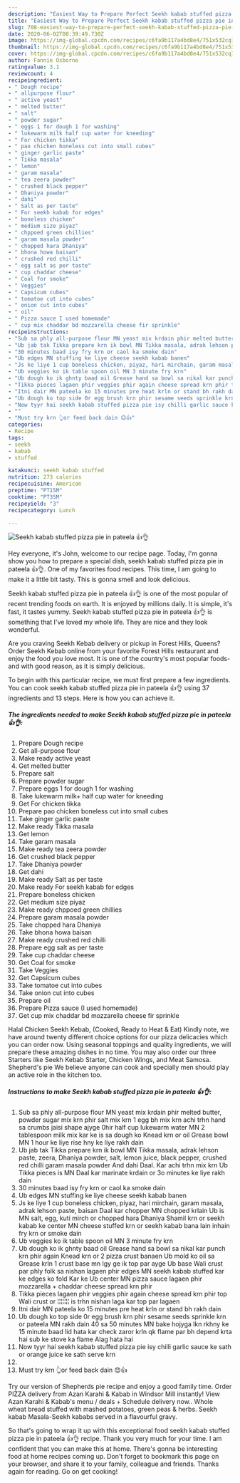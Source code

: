 ```yaml
---
description: "Easiest Way to Prepare Perfect Seekh kabab stuffed pizza pie in pateela 👍👌"
title: "Easiest Way to Prepare Perfect Seekh kabab stuffed pizza pie in pateela 👍👌"
slug: 708-easiest-way-to-prepare-perfect-seekh-kabab-stuffed-pizza-pie-in-pateela
date: 2020-06-02T08:39:49.730Z
image: https://img-global.cpcdn.com/recipes/c6fa9b117a4bd8e4/751x532cq70/seekh-kabab-stuffed-pizza-pie-in-pateela-👍👌-recipe-main-photo.jpg
thumbnail: https://img-global.cpcdn.com/recipes/c6fa9b117a4bd8e4/751x532cq70/seekh-kabab-stuffed-pizza-pie-in-pateela-👍👌-recipe-main-photo.jpg
cover: https://img-global.cpcdn.com/recipes/c6fa9b117a4bd8e4/751x532cq70/seekh-kabab-stuffed-pizza-pie-in-pateela-👍👌-recipe-main-photo.jpg
author: Fannie Osborne
ratingvalue: 3.1
reviewcount: 4
recipeingredient:
- " Dough recipe"
- " allpurpose flour"
- " active yeast"
- " melted butter"
- " salt"
- " powder sugar"
- " eggs 1 for dough 1 for washing"
- " lukewarm milk half cup water for kneeding"
- " For chicken tikka"
- " pao chicken boneless cut into small cubes"
- " ginger garlic paste"
- " Tikka masala"
- " lemon"
- " garam masala"
- " tea zeera powder"
- " crushed black pepper"
- " Dhaniya powder"
- " dahi"
- " Salt as per taste"
- " For seekh kabab for edges"
- " boneless chicken"
- " medium size piyaz"
- " chppoed green chillies"
- " garam masala powder"
- " chopped hara Dhaniya"
- " bhona howa baisan"
- " crushed red chilli"
- " egg salt as per taste"
- " cup chaddar cheese"
- " Coal for smoke"
- " Veggies"
- " Capsicum cubes"
- " tomatoe cut into cubes"
- " onion cut into cubes"
- " oil"
- " Pizza sauce I used homemade"
- " cup mix chaddar bd mozzarella cheese fir sprinkle"
recipeinstructions:
- "Sub sa phly all-purpose flour MN yeast mix krdain phir melted butter, powder sugar mix krn phir salt mix krn 1 egg bh mix krn achi trhn hand sa crumbs jaisi shape ajyge 0hir half cup lukewarm water MN 2 tablespoon milk mix kar ke is sa dough ko Knead krn or oil Grease bowl MN 1 hour ke liye rise hny ke liye rakh dain"
- "Ub jab tak Tikka prepare krn ik bowl MN Tikka masala, adrak lehson paste, zeera, Dhaniya powder, salt, lemon juice, black pepper, crushed red chilli garam masala powder And dahi Daal. Kar achi trhn mix krn Ub Tikka pieces is MN Daal kar marinate krdain or 3o minutes ke liye rakh dain"
- "30 minutes baad isy fry krn or caol ka smoke dain"
- "Ub edges MN stuffing ke liye cheese seekh kabab banen"
- "Js ke liye 1 cup boneless chicken, piyaz, hari mirchain, garam masala, adrak lehson paste, baisan Daal kar chopper MN chopped krlain Ub is MN salt, egg, kuti mirch or chopped hara Dhaniya Shamil krn or seekh kabab ke center MN cheese stuffed krn or seekh kabab bana lain inhain fry krn or smoke dain"
- "Ub veggies ko ik table spoon oil MN 3 minute fry krn"
- "Ub dough ko ik ghnty baad oil Grease hand sa bowl sa nikal kar punch krn phir again Knead krn or 2 pizza crust banaen Ub mold ko oil sa Grease krln 1 crust base mn lgy ge ik top par ayge Ub base Wali crust par phly folk sa nishan lagaen phir edges MN seekh kabab stuffed kar ke edges ko fold Kar ke Ub center MN pizza sauce lagaen phir mozzarella + chaddar cheese spread krn phir"
- "Tikka pieces lagaen phir veggies phir again cheese spread krn phir top Wali crust or ¦¦¦¦¦¦¦ is trhn nishan laga kar top par lagaen"
- "Itni dair MN pateela ko 15 minutes pre heat krln or stand bh rakh dain"
- "Ub dough ko top side 0r egg brush krn phir sesame seeds sprinkle krn or pateela MN rakh dain 40 sa 50 minutes MN bake hojyga lkn rkhny ke 15 minute baad lid hata kar check zaror krln qk flame par bh depend krta hai sub ke stove ka flame Alag hata hai"
- "Now tyyr hai seekh kabab stuffed pizza pie isy chilli garlic sauce ke sath or orange juice ke sath serve krn"
- ""
- "Must try krn 👆or feed back dain 😊👍"
categories:
- Recipe
tags:
- seekh
- kabab
- stuffed

katakunci: seekh kabab stuffed 
nutrition: 273 calories
recipecuisine: American
preptime: "PT15M"
cooktime: "PT35M"
recipeyield: "3"
recipecategory: Lunch

---
```



![Seekh kabab stuffed pizza pie in pateela 👍👌](https://img-global.cpcdn.com/recipes/c6fa9b117a4bd8e4/751x532cq70/seekh-kabab-stuffed-pizza-pie-in-pateela-👍👌-recipe-main-photo.jpg)

Hey everyone, it's John, welcome to our recipe page. Today, I'm gonna show you how to prepare a special dish, seekh kabab stuffed pizza pie in pateela 👍👌. One of my favorites food recipes. This time, I am going to make it a little bit tasty. This is gonna smell and look delicious.

Seekh kabab stuffed pizza pie in pateela 👍👌 is one of the most popular of recent trending foods on earth. It is enjoyed by millions daily. It is simple, it's fast, it tastes yummy. Seekh kabab stuffed pizza pie in pateela 👍👌 is something that I've loved my whole life. They are nice and they look wonderful.

Are you craving Seekh Kebab delivery or pickup in Forest Hills, Queens? Order Seekh Kebab online from your favorite Forest Hills restaurant and enjoy the food you love most. It is one of the country&#39;s most popular foods- and with good reason, as it is simply delicious.


To begin with this particular recipe, we must first prepare a few ingredients. You can cook seekh kabab stuffed pizza pie in pateela 👍👌 using 37 ingredients and 13 steps. Here is how you can achieve it.

<!--inarticleads1-->

##### The ingredients needed to make Seekh kabab stuffed pizza pie in pateela 👍👌:

1. Prepare  Dough recipe
1. Get  all-purpose flour
1. Make ready  active yeast
1. Get  melted butter
1. Prepare  salt
1. Prepare  powder sugar
1. Prepare  eggs 1 for dough 1 for washing
1. Take  lukewarm milk+ half cup water for kneeding
1. Get  For chicken tikka
1. Prepare  pao chicken boneless cut into small cubes
1. Take  ginger garlic paste
1. Make ready  Tikka masala
1. Get  lemon
1. Take  garam masala
1. Make ready  tea zeera powder
1. Get  crushed black pepper
1. Take  Dhaniya powder
1. Get  dahi
1. Make ready  Salt as per taste
1. Make ready  For seekh kabab for edges
1. Prepare  boneless chicken
1. Get  medium size piyaz
1. Make ready  chppoed green chillies
1. Prepare  garam masala powder
1. Take  chopped hara Dhaniya
1. Take  bhona howa baisan
1. Make ready  crushed red chilli
1. Prepare  egg salt as per taste
1. Take  cup chaddar cheese
1. Get  Coal for smoke
1. Take  Veggies
1. Get  Capsicum cubes
1. Take  tomatoe cut into cubes
1. Take  onion cut into cubes
1. Prepare  oil
1. Prepare  Pizza sauce (I used homemade)
1. Get  cup mix chaddar bd mozzarella cheese fir sprinkle


Halal Chicken Seekh Kebab, (Cooked, Ready to Heat &amp; Eat) Kindly note, we have around twenty different choice options for our pizza delicacies which you can order now. Using seasonal toppings and quality ingredients, we will prepare these amazing dishes in no time. You may also order our three Starters like Seekh Kebab Starter, Chicken Wings, and Meat Samosa. Shepherd&#39;s pie We believe anyone can cook and specially men should play an active role in the kitchen too. 

<!--inarticleads2-->

##### Instructions to make Seekh kabab stuffed pizza pie in pateela 👍👌:

1. Sub sa phly all-purpose flour MN yeast mix krdain phir melted butter, powder sugar mix krn phir salt mix krn 1 egg bh mix krn achi trhn hand sa crumbs jaisi shape ajyge 0hir half cup lukewarm water MN 2 tablespoon milk mix kar ke is sa dough ko Knead krn or oil Grease bowl MN 1 hour ke liye rise hny ke liye rakh dain
1. Ub jab tak Tikka prepare krn ik bowl MN Tikka masala, adrak lehson paste, zeera, Dhaniya powder, salt, lemon juice, black pepper, crushed red chilli garam masala powder And dahi Daal. Kar achi trhn mix krn Ub Tikka pieces is MN Daal kar marinate krdain or 3o minutes ke liye rakh dain
1. 30 minutes baad isy fry krn or caol ka smoke dain
1. Ub edges MN stuffing ke liye cheese seekh kabab banen
1. Js ke liye 1 cup boneless chicken, piyaz, hari mirchain, garam masala, adrak lehson paste, baisan Daal kar chopper MN chopped krlain Ub is MN salt, egg, kuti mirch or chopped hara Dhaniya Shamil krn or seekh kabab ke center MN cheese stuffed krn or seekh kabab bana lain inhain fry krn or smoke dain
1. Ub veggies ko ik table spoon oil MN 3 minute fry krn
1. Ub dough ko ik ghnty baad oil Grease hand sa bowl sa nikal kar punch krn phir again Knead krn or 2 pizza crust banaen Ub mold ko oil sa Grease krln 1 crust base mn lgy ge ik top par ayge Ub base Wali crust par phly folk sa nishan lagaen phir edges MN seekh kabab stuffed kar ke edges ko fold Kar ke Ub center MN pizza sauce lagaen phir mozzarella + chaddar cheese spread krn phir
1. Tikka pieces lagaen phir veggies phir again cheese spread krn phir top Wali crust or ¦¦¦¦¦¦¦ is trhn nishan laga kar top par lagaen
1. Itni dair MN pateela ko 15 minutes pre heat krln or stand bh rakh dain
1. Ub dough ko top side 0r egg brush krn phir sesame seeds sprinkle krn or pateela MN rakh dain 40 sa 50 minutes MN bake hojyga lkn rkhny ke 15 minute baad lid hata kar check zaror krln qk flame par bh depend krta hai sub ke stove ka flame Alag hata hai
1. Now tyyr hai seekh kabab stuffed pizza pie isy chilli garlic sauce ke sath or orange juice ke sath serve krn
1. 
1. Must try krn 👆or feed back dain 😊👍


Try our version of Shepherds pie recipe and enjoy a good family time. Order PIZZA delivery from Azan Karahi &amp; Kabab in Windsor Mill instantly! View Azan Karahi &amp; Kabab&#39;s menu / deals + Schedule delivery now.. Whole wheat bread stuffed with mashed potatoes, green peas &amp; herbs. Seekh kabab Masala-Seekh kababs served in a flavourful gravy. 

So that's going to wrap it up with this exceptional food seekh kabab stuffed pizza pie in pateela 👍👌 recipe. Thank you very much for your time. I am confident that you can make this at home. There's gonna be interesting food at home recipes coming up. Don't forget to bookmark this page on your browser, and share it to your family, colleague and friends. Thanks again for reading. Go on get cooking!
